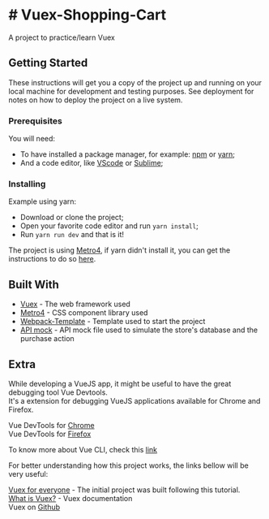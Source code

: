 # # Vuex-Shopping-Cart

A project to practice/learn Vuex

## Getting Started

These instructions will get you a copy of the project up and running on your local machine for development and testing purposes. See deployment for notes on how to deploy the project on a live system.

### Prerequisites

You will need:  
* To have installed a package manager, for example: [npm](https://www.npmjs.com/) or [yarn](https://www.yarnpkg.com);  
* And a code editor, like [VScode](https://code.visualstudio.com) or [Sublime](https://sublimetext.com);

### Installing

Example using yarn:  

* Download or clone the project;  
* Open your favorite code editor and run `yarn install`;  
* Run `yarn run dev` and that is it!

The project is using [Metro4](https://metroui.org.ua/), if yarn didn't install it, you can get the instructions to do so [here](https://metroui.org.ua/vuejs.html).  

## Built With

* [Vuex](https://vuex.vuejs.org/) - The web framework used
* [Metro4](https://metroui.org.ua/) - CSS component library used
* [Webpack-Template](https://github.com/vuejs/vuex/tree/dev/examples/shopping-cart) - Template used to start the project
* [API mock](https://github.com/vuejs/vuex/tree/dev/examples/shopping-cart/api) - API mock file used to simulate the store's database and the purchase action

## Extra  

While developing a VueJS app, it might be useful to have the great debugging tool Vue Devtools.  
It's a extension for debugging VueJS applications available for Chrome and Firefox.

Vue DevTools for [Chrome](https://chrome.google.com/webstore/detail/vuejs-devtools/nhdogjmejiglipccpnnnanhbledajbpd?hl=en)  
Vue DevTools for [Firefox](https://addons.mozilla.org/en-US/firefox/addon/vue-js-devtools/)

To know more about Vue CLI, check this [link](https://br.vuejs.org/v2/guide/installation.html#CLI)

For better understanding how this project works, the links bellow will be very useful:  

[Vuex for everyone](https://vueschool.io/courses/vuex-for-everyone) - The initial project was built following this tutorial.  
[What is Vuex?](https://vuex.vuejs.org/) - Vuex documentation  
Vuex on [Github](https://github.com/vuejs/vuex)
